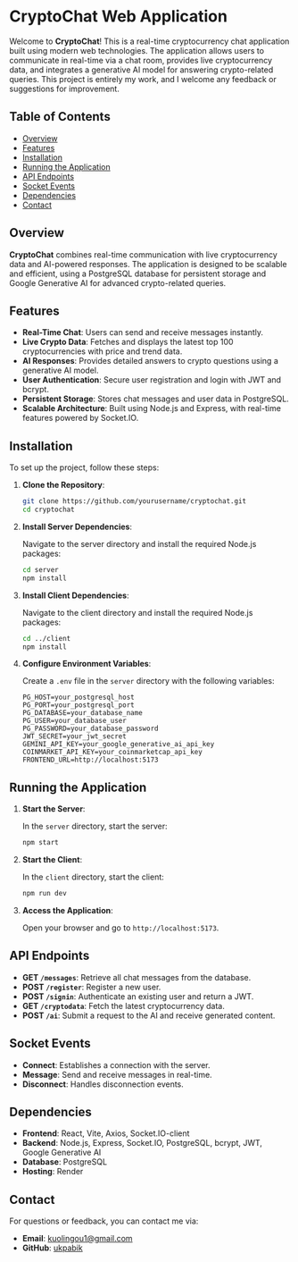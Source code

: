 # CryptoChat Web Application

Welcome to **CryptoChat**! This is a real-time cryptocurrency chat application built using modern web technologies. The application allows users to communicate in real-time via a chat room, provides live cryptocurrency data, and integrates a generative AI model for answering crypto-related queries. This project is entirely my work, and I welcome any feedback or suggestions for improvement.

## Table of Contents

- [Overview](#overview)
- [Features](#features)
- [Installation](#installation)
- [Running the Application](#running-the-application)
- [API Endpoints](#api-endpoints)
- [Socket Events](#socket-events)
- [Dependencies](#dependencies)
- [Contact](#contact)

## Overview

**CryptoChat** combines real-time communication with live cryptocurrency data and AI-powered responses. The application is designed to be scalable and efficient, using a PostgreSQL database for persistent storage and Google Generative AI for advanced crypto-related queries.

## Features

- **Real-Time Chat**: Users can send and receive messages instantly.
- **Live Crypto Data**: Fetches and displays the latest top 100 cryptocurrencies with price and trend data.
- **AI Responses**: Provides detailed answers to crypto questions using a generative AI model.
- **User Authentication**: Secure user registration and login with JWT and bcrypt.
- **Persistent Storage**: Stores chat messages and user data in PostgreSQL.
- **Scalable Architecture**: Built using Node.js and Express, with real-time features powered by Socket.IO.

## Installation

To set up the project, follow these steps:

1. **Clone the Repository**:

    ```sh
    git clone https://github.com/yourusername/cryptochat.git
    cd cryptochat
    ```

2. **Install Server Dependencies**:

    Navigate to the server directory and install the required Node.js packages:

    ```sh
    cd server
    npm install
    ```

3. **Install Client Dependencies**:

    Navigate to the client directory and install the required Node.js packages:

    ```sh
    cd ../client
    npm install
    ```

4. **Configure Environment Variables**:

    Create a `.env` file in the `server` directory with the following variables:

    ```plaintext
    PG_HOST=your_postgresql_host
    PG_PORT=your_postgresql_port
    PG_DATABASE=your_database_name
    PG_USER=your_database_user
    PG_PASSWORD=your_database_password
    JWT_SECRET=your_jwt_secret
    GEMINI_API_KEY=your_google_generative_ai_api_key
    COINMARKET_API_KEY=your_coinmarketcap_api_key
    FRONTEND_URL=http://localhost:5173
    ```

## Running the Application

1. **Start the Server**:

    In the `server` directory, start the server:

    ```sh
    npm start
    ```

2. **Start the Client**:

    In the `client` directory, start the client:

    ```sh
    npm run dev
    ```

3. **Access the Application**:

    Open your browser and go to `http://localhost:5173`.

## API Endpoints

- **GET `/messages`**: Retrieve all chat messages from the database.
- **POST `/register`**: Register a new user.
- **POST `/signin`**: Authenticate an existing user and return a JWT.
- **GET `/cryptodata`**: Fetch the latest cryptocurrency data.
- **POST `/ai`**: Submit a request to the AI and receive generated content.

## Socket Events

- **Connect**: Establishes a connection with the server.
- **Message**: Send and receive messages in real-time.
- **Disconnect**: Handles disconnection events.

## Dependencies

- **Frontend**: React, Vite, Axios, Socket.IO-client
- **Backend**: Node.js, Express, Socket.IO, PostgreSQL, bcrypt, JWT, Google Generative AI
- **Database**: PostgreSQL
- **Hosting**: Render

  
## Contact

For questions or feedback, you can contact me via:

- **Email**: kuolingou1@gmail.com
- **GitHub**: [ukpabik](https://github.com/ukpabik)
